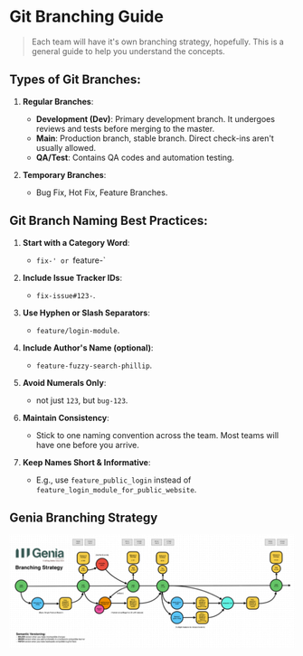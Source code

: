 # Git Branching Guide

> Each team will have it's own branching strategy, hopefully. This is a general guide to help you understand the concepts.

## Types of Git Branches:

1. **Regular Branches**:

   - **Development (Dev)**: Primary development branch. It undergoes reviews and tests before merging to the master.
   - **Main**: Production branch, stable branch. Direct check-ins aren't usually allowed.
   - **QA/Test**: Contains QA codes and automation testing.

2. **Temporary Branches**:
   - Bug Fix, Hot Fix, Feature Branches.

## Git Branch Naming Best Practices:

1. **Start with a Category Word**:
   - `fix-' or `feature-`
2. **Include Issue Tracker IDs**:

   - `fix-issue#123-`.

3. **Use Hyphen or Slash Separators**:

   - `feature/login-module`.

4. **Include Author's Name (optional)**:

   - `feature-fuzzy-search-phillip`.

5. **Avoid Numerals Only**:

   - not just `123`, but `bug-123`.

6. **Maintain Consistency**:

   - Stick to one naming convention across the team. Most teams will have one before you arrive.

7. **Keep Names Short & Informative**:
   - E.g., use `feature_public_login` instead of `feature_login_module_for_public_website`.

## Genia Branching Strategy

![Alt text](image.png)
